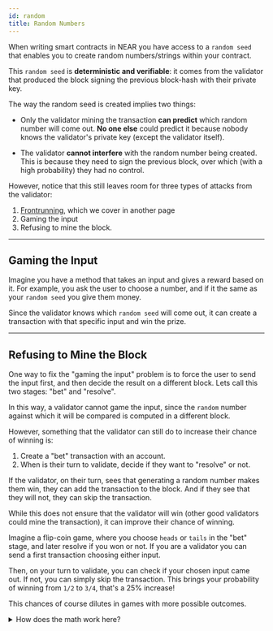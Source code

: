 ```yaml
---
id: random
title: Random Numbers
---
```


When writing smart contracts in NEAR you have access to a `random seed` that enables you to create random numbers/strings
within your contract.

This `random seed` is **deterministic and verifiable**: it comes from the validator that produced the block signing the previous
block-hash with their private key.

The way the random seed is created implies two things:

- Only the validator mining the transaction **can predict** which random number will come out. **No one else** could predict it because nobody knows the validator's private key (except the validator itself).

- The validator **cannot interfere** with the random number being created. This is because they need to sign the previous block, over which (with a high probability) they had no control.


However, notice that this still leaves room for three types of attacks from the validator:
1. [Frontrunning](./frontrunning.md), which we cover in another page
2. Gaming the input
3. Refusing to mine the block. 

----

## Gaming the Input
Imagine you have a method that takes an input and gives a reward based on it. For example, you ask the user to choose a number,
and if it the same as your `random seed` you give them money.

Since the validator knows which `random seed` will come out, it can create a transaction with that specific input and win the prize.

----

## Refusing to Mine the Block
One way to fix the "gaming the input" problem is to force the user to send the input first, and then decide the result on a different block.
Lets call this two stages: "bet" and "resolve".

In this way, a validator cannot game the input, since the `random` number against which it will be compared is computed in a different block.

However, something that the validator can still do to increase their chance of winning is:
1. Create a "bet" transaction with an account.
2. When is their turn to validate, decide if they want to "resolve" or not.

If the validator, on their turn, sees that generating a random number makes them win, they can add the transaction to the block. And if they
see that they will not, they can skip the transaction.

While this does not ensure that the validator will win (other good validators could mine the transaction), it can improve their chance of winning.

Imagine a flip-coin game, where you choose `heads` or `tails` in the "bet" stage, and later resolve if you won or not. If you are a validator
you can send a first transaction choosing either input.

Then, on your turn to validate, you can check if your chosen input came out. If not, you can simply skip the transaction. This brings your
probability of winning from `1/2` to `3/4`, that's a 25% increase!

This chances of course dilutes in games with more possible outcomes.

<details>
<summary>How does the math work here?</summary>

Imagine you always bet for `heads`.

In a fair coin-flip game you have 50-50 percent chance of winning, this is because after the coin is flipped there are two possible outcomes:
`H` and `T`, and you only win in one (`H`).

However, if you can choose to flip again if "tails" comes out, now there are 4 scenarios: `H H` `T H` `H T` `T T`, and in 3 of those
you win (all the ones including an `H`)!!!. 
</details>